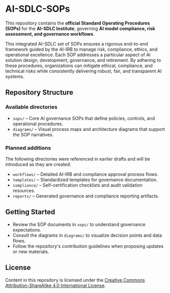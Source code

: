 # AI-SDLC-SOPs

This repository contains the **official Standard Operating Procedures (SOPs)** for the **AI-SDLC Institute**, governing **AI model compliance, risk assessment, and governance workflows**.

This integrated AI-SDLC set of SOPs ensures a rigorous end-to-end framework guided by the AI-IRB to manage risk, compliance, ethics, and operational excellence. Each SOP addresses a particular aspect of AI solution design, development, governance, and retirement. By adhering to these procedures, organizations can mitigate ethical, compliance, and technical risks while consistently delivering robust, fair, and transparent AI systems.

## Repository Structure

### Available directories
- `sops/` – Core AI governance SOPs that define policies, controls, and operational procedures.
- `diagrams/` – Visual process maps and architecture diagrams that support the SOP narratives.

### Planned additions
The following directories were referenced in earlier drafts and will be introduced as they are created:
- `workflows/` – Detailed AI-IRB and compliance approval process flows.
- `templates/` – Standardized templates for governance documentation.
- `compliance/` – Self-certification checklists and audit validation resources.
- `reports/` – Generated governance and compliance reporting artifacts.

## Getting Started
- Review the SOP documents in `sops/` to understand governance expectations.
- Consult the diagrams in `diagrams/` to visualize decision points and data flows.
- Follow the repository's contribution guidelines when proposing updates or new materials.

## License
Content in this repository is licensed under the [Creative Commons Attribution-ShareAlike 4.0 International License](LICENSE).
